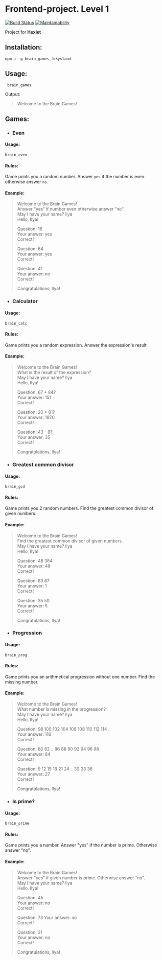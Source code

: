 # Frontend-project. Level 1
[![Build Status](https://travis-ci.org/fokysland/frontend-project-lvl1.svg?branch=master)](https://travis-ci.org/fokysland/frontend-project-lvl1)
[![Maintainability](https://api.codeclimate.com/v1/badges/e0fc3fc8b21d8737738a/maintainability)](https://codeclimate.com/github/fokysland/frontend-project-lvl1/maintainability)

Project for **Hexlet**

## Installation: 
`npm i -g brain_games_fokysland`
## Usage: 
` brain_games`

Output: 
>Welcome to the Brain Games!
## Games: 
- ### Even
#### Usage:
`brain_even`
#### Rules:
Game prints you a random number. Answer `yes`  if the number is even otherwise answer `no`.
#### Example:
> Welcome to the Brain Games!   
> Answer "yes"  if number even otherwise answer "no".  
> May I have your name? Ilya  
> Hello, Ilya!  
>
> Question: 16  
> Your answer: yes   
> Correct!  
>
> Question: 64  
> Your answer: yes  
> Correct!  
>
> Question: 41  
> Your answer: no  
> Correct!  
>
> Congratulations, Ilya! 

- ### Calculator
#### Usage:
`brain_calc`
#### Rules:
Game prints you a random expression. Answer the expression's result
#### Example:

> Welcome to the Brain Games!  
> What is the result of the expression?  
> May I have your name? Ilya  
> Hello, Ilya!  
>
> Question: 67 + 84?  
> Your answer: 151  
> Correct!  
>
> Question: 20 * 81?  
> Your answer: 1620  
> Correct!  
>
> Question: 43 - 8?  
> Your answer: 35  
> Correct!  
>
> Congratulations, Ilya!  

- ### Greatest common divisor
#### Usage:
`brain_gcd`
#### Rules:
Game prints you 2 random numbers. Find the greatest common divisor of given numbers.
#### Example:
> Welcome to the Brain Games!  
> Find the greatest common divisor of given numbers.  
> May I have your name? Ilya  
> Hello, Ilya!  
>
> Question: 48 384  
> Your answer: 48  
> Correct!  
>
> Question: 83 67  
> Your answer: 1  
> Correct!  
>
> Question: 35 50  
> Your answer: 5  
> Correct!  
>
> Congratulations, Ilya!  

- ### Progression
#### Usage:
`brain_prog`
#### Rules:
Game prints you an arithmetical progression without one number. Find the missing number.
#### Example:
> Welcome to the Brain Games!  
> What number is missing in the progression?  
> May I have your name? Ilya  
> Hello, Ilya!  
>
> Question: 98 100 102 104 106 108 110 112 114 ..  
> Your answer: 116  
> Correct!  
>
> Question: 80 82 .. 86 88 90 92 94 96 98  
> Your answer: 84  
> Correct!  
>
> Question: 9 12 15 18 21 24 .. 30 33 36  
> Your answer: 27  
> Correct!  
>
> Congratulations, Ilya!  

- ### Is prime?
#### Usage:
`brain_prime`
#### Rules:
Game prints you a number. Answer "yes" if the number is prime. Otherwise answer "no".  
#### Example:
> Welcome to the Brain Games!  
> Answer "yes" if given number is prime. Otherwise answer "no".  
> May I have your name? Ilya  
> Hello, Ilya!  
>
> Question: 45  
> Your answer: no  
> Correct!  
>
> Question: 73 
> Your answer: no  
> Correct!  
>
> Question: 31  
> Your answer: no  
> Correct!  
>
> Congratulations, Ilya!  

